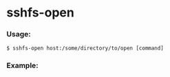 # sshfs-open

### Usage:

```
$ sshfs-open host:/some/directory/to/open [command]
```

### Example:

```

```

